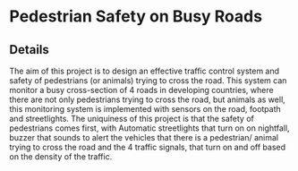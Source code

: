 # Pedestrian Safety on Busy Roads

## Details
The aim of this project is to design an effective traffic control system
and safety of pedestrians (or animals) trying to cross the road. This
system can monitor a busy cross-section of 4 roads in developing
countries, where there are not only pedestrians trying to cross the road,
but animals as well, this monitoring system is implemented with
sensors on the road, footpath and streetlights.
The uniquiness of this project is that the safety of pedestrians
comes first, with Automatic streetlights that turn on on nightfall,
buzzer that sounds to alert the vehicles that there is a pedestrian/
animal trying to cross the road and the 4 traffic signals, that turn on
and off based on the density of the traffic.
